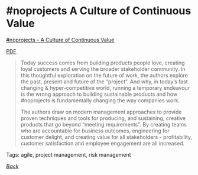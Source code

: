 # #noprojects A Culture of Continuous Value

[#noprojects - A Culture of Continuous Value](https://www.infoq.com/minibooks/noprojects-value-culture)

[PDF](../docs/noprojects-a-culture-of-continuous-value.pdf)

> Today success comes from building products people love, creating loyal customers and serving the broader stakeholder community.  In this thoughtful exploration on the future of work, the authors explore the past, present and future of the “project”. And why, in today’s fast changing & hyper-competitive world, running a temporary endeavour is the wrong approach to building sustainable products and how #noprojects is fundamentally changing the way companies work.
>
> The authors draw on modern management approaches to provide proven techniques and tools for producing, and sustaining, creative products that go beyond “meeting requirements”. By creating teams who are accountable for business outcomes, engineering for customer delight, and creating value for all stakeholders - profitability, customer satisfaction and employee engagement are all increased.

Tags: agile, project management, risk management

[_Back_](README.md)
